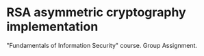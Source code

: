 # RSA asymmetric cryptography implementation
"Fundamentals of Information Security" course. Group Assignment.
